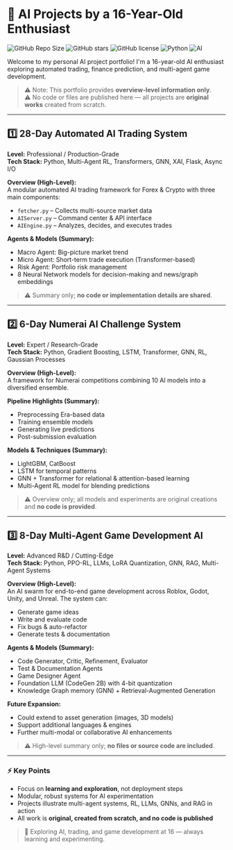 # 🚀 AI Projects by a 16-Year-Old Enthusiast

![GitHub Repo Size](https://img.shields.io/github/repo-size/your-username/your-repo)
![GitHub stars](https://img.shields.io/github/stars/your-username/your-repo)
![GitHub license](https://img.shields.io/github/license/your-username/your-repo)
![Python](https://img.shields.io/badge/python-3.11-blue)
![AI](https://img.shields.io/badge/AI-Advanced-green)

Welcome to my personal AI project portfolio! I'm a 16-year-old AI enthusiast exploring automated trading, finance prediction, and multi-agent game development.  

> ⚠️ Note: This portfolio provides **overview-level information only**.  
> ⚠️ No code or files are published here — all projects are **original works** created from scratch.

---

## 1️⃣ 28-Day Automated AI Trading System

**Level:** Professional / Production-Grade  
**Tech Stack:** Python, Multi-Agent RL, Transformers, GNN, XAI, Flask, Async I/O

**Overview (High-Level):**  
A modular automated AI trading framework for Forex & Crypto with three main components:  

- `fetcher.py` – Collects multi-source market data  
- `AIServer.py` – Command center & API interface  
- `AIEngine.py` – Analyzes, decides, and executes trades  

**Agents & Models (Summary):**  
- Macro Agent: Big-picture market trend  
- Micro Agent: Short-term trade execution (Transformer-based)  
- Risk Agent: Portfolio risk management  
- 8 Neural Network models for decision-making and news/graph embeddings  

> ⚠️ Summary only; **no code or implementation details are shared**.

---

## 2️⃣ 6-Day Numerai AI Challenge System

**Level:** Expert / Research-Grade  
**Tech Stack:** Python, Gradient Boosting, LSTM, Transformer, GNN, RL, Gaussian Processes

**Overview (High-Level):**  
A framework for Numerai competitions combining 10 AI models into a diversified ensemble.  

**Pipeline Highlights (Summary):**  
- Preprocessing Era-based data  
- Training ensemble models  
- Generating live predictions  
- Post-submission evaluation  

**Models & Techniques (Summary):**  
- LightGBM, CatBoost  
- LSTM for temporal patterns  
- GNN + Transformer for relational & attention-based learning  
- Multi-Agent RL model for blending predictions  

> ⚠️ Overview only; all models and experiments are original creations and **no code is provided**.

---

## 3️⃣ 8-Day Multi-Agent Game Development AI

**Level:** Advanced R&D / Cutting-Edge  
**Tech Stack:** Python, PPO-RL, LLMs, LoRA Quantization, GNN, RAG, Multi-Agent Systems

**Overview (High-Level):**  
An AI swarm for end-to-end game development across Roblox, Godot, Unity, and Unreal. The system can:  

- Generate game ideas  
- Write and evaluate code  
- Fix bugs & auto-refactor  
- Generate tests & documentation  

**Agents & Models (Summary):**  
- Code Generator, Critic, Refinement, Evaluator  
- Test & Documentation Agents  
- Game Designer Agent  
- Foundation LLM (CodeGen 2B) with 4-bit quantization  
- Knowledge Graph memory (GNN) + Retrieval-Augmented Generation  

**Future Expansion:**  
- Could extend to asset generation (images, 3D models)  
- Support additional languages & engines  
- Further multi-modal or collaborative AI enhancements  

> ⚠️ High-level summary only; **no files or source code are included**.

---

### ⚡ Key Points

- Focus on **learning and exploration**, not deployment steps  
- Modular, robust systems for AI experimentation  
- Projects illustrate multi-agent systems, RL, LLMs, GNNs, and RAG in action  
- All work is **original, created from scratch, and no code is published**

> 🔗 Exploring AI, trading, and game development at 16 — always learning and experimenting.
